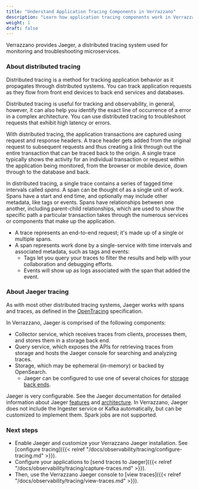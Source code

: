 ```yaml
---
title: "Understand Application Tracing Components in Verrazzano"
description: "Learn how application tracing components work in Verrazzano"
weight: 1
draft: false
---
```


Verrazzano provides Jaeger, a distributed tracing system used for monitoring and troubleshooting microservices.

### About distributed tracing
Distributed tracing is a method for tracking application behavior as it propagates through distributed systems.
You can track application requests as they flow from front end devices to back end services and databases.

Distributed tracing is useful for tracking and observability, in general, however, it can also help you identify
the exact line of occurrence of a error in a complex architecture. You can use distributed tracing to troubleshoot
requests that exhibit high latency or errors.

With distributed tracing, the application transactions are captured using request and response headers. A trace header gets added from the original request to subsequent requests and thus creating a link through out the entire transaction that can be traced back to the origin. A single trace typically shows the activity for an individual transaction or request within the application being monitored, from the browser or mobile device, down through to the database and back.

In distributed tracing, a single trace contains a series of tagged time intervals called _spans_. A span can be thought of as a single unit of work. Spans have a start and end time, and optionally may include other metadata, like tags or events. Spans have relationships between one another, including parent-child relationships, which are used to show the specific path a particular transaction takes through the numerous services or components that make up the application.

- A trace represents an end-to-end request; it's made up of a single or multiple spans.
- A span represents work done by a single-service with time intervals and associated metadata, such as tags and events:
   - Tags let you query your traces to filter the results and help with your collaboration and debugging efforts.
   - Events will show up as logs associated with the span that added the event.

### About Jaeger tracing

As with most other distributed tracing systems, Jaeger works with spans and traces, as defined in the [OpenTracing](https://github.com/opentracing/specification/blob/master/specification.md) specification.

In Verrazzano, Jaeger is comprised of the following components:

- Collector service, which receives traces from clients, processes them, and stores them in a storage back end.
- Query service, which exposes the APIs for retrieving traces from storage and hosts the Jaeger console for searching and analyzing traces.
- Storage, which may be ephemeral (in-memory) or backed by OpenSearch.
   - Jaeger can be configured to use one of several choices for [storage back ends](https://www.jaegertracing.io/docs/{{<jaeger_doc_version>}}/deployment/#span-storage-backends).

Jaeger is very configurable. See the Jaeger documentation for detailed information about Jaeger [features](https://www.jaegertracing.io/docs/{{<jaeger_doc_version>}}/features/) and [architecture](https://www.jaegertracing.io/docs/{{<jaeger_doc_version>}}/architecture). In Verrazzano, Jaeger does not include the Ingester service or Kafka automatically, but can be customized to implement them. Spark jobs are not supported.

### Next steps

- Enable Jaeger and customize your Verrazzano Jaeger installation. See [configure tracing]({{< relref "/docs/observability/tracing/configure-tracing.md" >}}).
- Configure your applications to [send traces to Jaeger]({{< relref "/docs/observability/tracing/capture-traces.md" >}}).
- Then, use the Verrazzano Jaeger console to [view traces]({{< relref "/docs/observability/tracing/view-traces.md" >}}).
